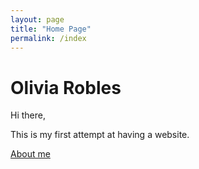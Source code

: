 ```yaml
---
layout: page
title: "Home Page"
permalink: /index
---
```


# Olivia Robles

Hi there, 

This is my first attempt at having a website.


[About me](About)
